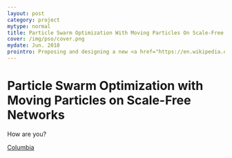 ```yaml
---
layout: post
category: project
mytype: normal
title: Particle Swarm Optimization With Moving Particles On Scale-Free Networks
cover: /img/pso/cover.png
mydate: Jun. 2018
prointro: Proposing and designing a new <a href="https://en.wikipedia.org/wiki/Particle_swarm_optimization">PSO</a> algorithm to make full use of the heterogeneous property of scale-free networks and make exploration and exploitation more balance. The project has been published on <em>IEEE Transactions on Network Science and Engineering with <a href="https://ieeexplore.ieee.org/document/8411503">doi: 10.1109/TNSE.2018.2854884</a>.
---
```


# Particle Swarm Optimization with Moving Particles on Scale-Free Networks

How are you?

[Columbia](http://www.columbia.edu)